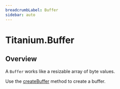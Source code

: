 ```yaml
---
breadcrumbLabel: Buffer
sidebar: auto
---
```


# Titanium.Buffer

<ProxySummary/>

## Overview

A `Buffer` works like a resizable array of byte values.

Use the [createBuffer](Titanium.createBuffer) method to create a buffer.

<ApiDocs/>
